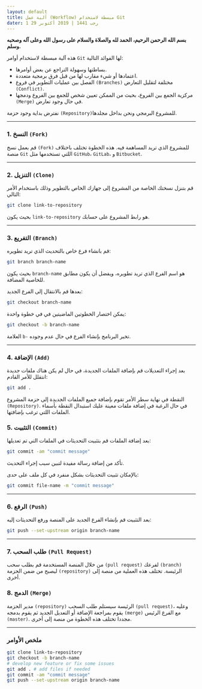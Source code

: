 ```yaml
---
layout: default 
title: آلية عمل (Workflow) مبسطة لاستخدام Git
dater: 1 رجب 1441 | 2019 أكتوبر 29
---
```


__بسم الله الرحمن الرحيم، الحمد لله والصلاة والسلام على رسول الله وعلى آله وصحبه وسلم.__


هذه آلية مبسطة لاستخدام أوامر `Git` لها الفوائد التالية:

* بساطتها وسهولة التراجع عن بعض أوامرها.
* اعتمادها أو شيء مقارب لها من قبل فرق برمجية  متعددة.
* الفصل بين عمليات التطوير في فروع `(Branches)` مختلفة لتقليل التعارض `(Conflict)`.
* مركزية الجمع بين الفروع، بحيث من الممكن تعيين شخص للجمع بين الفروع ودمجها `(Merge)` في حال وجود تعارض.

نفترض بداية وجود حزمة `(Repository)`للمشروع البرمجي ونحن بداخل مجلدها.

---
###  1. النسخ `(Fork)`

   قم بعمل نسخ `(Fork)` للمشروع الذي تريد المساهمة فيه. هذه الخطوة تختلف باختلاف منصة `Git` اللتي تستخدمها مثل `GitHub`، `GitLab`، و `Bitbucket`.

---
### 2. التنزيل `(Clone)`

   قم بتنزل نسختك الخاصة من المشروع إلى جهازك الخاص بالتطوير وذلك باستخدام الأمر التالي:

   ``` bash
   git clone link-to-repository
   ```

   بحيث يكون `link-to-repository` هو رابط المشروع على حسابك.

---
### 3. التفريع `(Branch)`

   قم بانشاء فرع خاص بالتحديث الذي تريد تطويره:

   ``` bash
   git branch branch-name
   ```

   بحيث يكون `branch-name` هو اسم الفرع الذي تريد تطويره، ويفضل أن يكون مطابق للخاصية المضافة.

   بعدها قم بالانتقال إلى الفرع الجديد:

   ```  bash
   git checkout branch-name
   ```

   يمكن اختصار الخطوتين الماضيتين في في خطوة واحدة:

   ``` bash
   git checkout -b branch-name
   ```

   العلامة `b-` تخبر البرنامج بإنشاء الفرع في حال عدم وجوده.

---
### 4.  الإضافة `(Add)`

   بعد إجراء التعديلات قم بإضافة الملفات الجديدة، في حال لم يكن هناك ملفات جديدة انتقلل للأمر القادم:

   ``` bash
   git add .
   ```

   النقطة في نهاية سطر الأمر تقوم بإضافة جميع الملفات الجديدة إلى حزمة المشروع `(Repository)`. في حال الرغبة في إضافة ملفات معينة عليك استبدال النقطة بأسماء الملفات اللتي ترغب بإضافتها.

### 5. التثبيت `(Commit)`
   بعد إضافة الملفات قم بتثبيت التحديثات في الملفات التي تم تعديلها:

   ``` bash
   git commit -am "commit message"
   ```

   تأكد من إضافة رسالة مفيدة لتبين سبب إجراء التحديث.

   بالإمكان تثبيت التحديثات بشكل منفرد في كل ملف على حدى:

   ``` bash
   git commit file-name -m "commit message"
   ```
---
### 6. الرفع `(Push)`

   بعد التثبيت قم بإنشاء الفرع الجديد على المنصة ورفع التحديثات إليه:

   ``` bash
   git push --set-upstream origin branch-name
   ```
---
### 7. طلب السحب `(Pull Request)`

   من خلال المنصة المستخدمة قم بطلب سحب `(pull request)` لفرعك `(branch)` ليصبح من ضمن الحزمة `(repository)` الرئيسة. تختلف هذه العملية من منصة إلى أخرى.

### 8. الدمج `(Merge)`

   مدير الحزمة `(repository)` الرئيسة سيستلم طلب السحب `(pull request)`، وعليه يقوم بمراجعة الإضافة أو التعديل الجديد ثم يقوم بدمجه `(merge)` مع الفرع الرئيس `(master)`. مجددا تختلف هذه الخطوة من منصة إلى أخرى.

---
### ملخص الأوامر

   ``` bash
   git clone link-to-repository
   git checkout -b branch-name
   # develop new feature or fix some issues
   git add . # add files if needed
   git commit -am "commit message"
   git push --set-upstream origin branch-name
   ```

   

   

   

   
